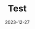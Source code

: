 ---
title : "Test"
except : "Git Blog Do Test"

categories :
    - Start
tags :
    - [start,test]

toc : true
toc_sticky : true

date : 2023-12-27
last_modified_at : 2023-12-27
---